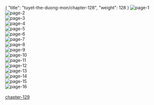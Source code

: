{ "title": "tuyet-the-duong-mon/chapter-128", "weight": 128 }
<img src="tuyet-the-duong-mon_0128_01-b0cd98298e7b90c5af6b76a92edc98d0.webp" alt="page-1" origin="http://1.bp.blogspot.com/-0_nt8Rt7eXY/Wifqxbfeg_I/AAAAAAAAky4/vH7q76Rt12YmdFCR-ajL7IeA83LFpA7hwCLcBGAs/s1600/1.jpg?imgmax=0"><br/>
<img src="tuyet-the-duong-mon_0128_02-c5d75460411ec5c15c183a2d02c95693.webp" alt="page-2" origin="http://1.bp.blogspot.com/-lZK2YO4o8J4/Wifq1Qqx8GI/AAAAAAAAkzY/wY9YfQ5G6ao2GbH474enDlGYVXUj7GULwCLcBGAs/s1600/2.jpg?imgmax=0"><br/>
<img src="tuyet-the-duong-mon_0128_03-5deaaaf1ac3ac39ab9f9ebe7249f87ec.webp" alt="page-3" origin="http://1.bp.blogspot.com/-hCjBsGbON9o/Wifq2FbU0YI/AAAAAAAAkzc/P-2aA9A3rfoUkqrWL5dD4uCK1yLKqrpzACLcBGAs/s1600/3.jpg?imgmax=0"><br/>
<img src="tuyet-the-duong-mon_0128_04-e9bf58d2316f0db8f5a98293da3d3e76.webp" alt="page-4" origin="http://1.bp.blogspot.com/-fFXAVibehYo/Wifq2SqaRxI/AAAAAAAAkzg/fZo_7Jkzu9c37_oJPPy_t8pxTSryvJhCgCLcBGAs/s1600/4.jpg?imgmax=0"><br/>
<img src="tuyet-the-duong-mon_0128_05-631ec3fe7dfcd18d2f3f3ac01e2e31b8.webp" alt="page-5" origin="http://1.bp.blogspot.com/--FkE-AMVbc0/Wifq2YLagDI/AAAAAAAAkzk/RlkJib6ltyc34ZPj_lEw8GqiSJ5UOiqfACLcBGAs/s1600/5.jpg?imgmax=0"><br/>
<img src="tuyet-the-duong-mon_0128_06-06a3a9a468069dcbe180c4e8c09e1f43.webp" alt="page-6" origin="http://1.bp.blogspot.com/-hluGxO7WJu8/Wifq3PWI9II/AAAAAAAAkzo/6sOC-qnRxYQ0-StUYnO5ChpRRHeWnLMFACLcBGAs/s1600/6.jpg?imgmax=0"><br/>
<img src="tuyet-the-duong-mon_0128_07-59591933afb2764fba58ec76ae97b43f.webp" alt="page-7" origin="http://1.bp.blogspot.com/-56OGSUkHyS4/Wifq3nKtvfI/AAAAAAAAkzs/QGz8VAhdcyQXap_ch4qVmq8bCDayRZxBACLcBGAs/s1600/7.jpg?imgmax=0"><br/>
<img src="tuyet-the-duong-mon_0128_08-84e3818666b2b12baa255f072579e438.webp" alt="page-8" origin="http://1.bp.blogspot.com/-X8odzRcSaLE/Wifq3o5PJ6I/AAAAAAAAkzw/Q3C4QTTrstMHbQXE3C0kmVtrdcn8wjaIQCLcBGAs/s1600/8.jpg?imgmax=0"><br/>
<img src="tuyet-the-duong-mon_0128_09-8c4cf8b8854b070b5ad724ff3c3f6417.webp" alt="page-9" origin="http://1.bp.blogspot.com/-LuI0yvg1X1Y/Wifq4AgZ3gI/AAAAAAAAkz0/0wbvxznq0Mw2pbLFYMQZnSd-7NeWor2HQCLcBGAs/s1600/9.jpg?imgmax=0"><br/>
<img src="tuyet-the-duong-mon_0128_10-7366b3c7ecbd0ad3dc254048c009aa3d.webp" alt="page-10" origin="http://1.bp.blogspot.com/-Shcrug3X1mc/WifqxfIqiUI/AAAAAAAAky0/wTP3CSyYYOcNEfxQ88ZwvqbIZ5qJRecJgCLcBGAs/s1600/10.jpg?imgmax=0"><br/>
<img src="tuyet-the-duong-mon_0128_11-71195a96cd33b7540a3fe262354b4209.webp" alt="page-11" origin="http://1.bp.blogspot.com/-JqRmnvg4OEg/WifqytbaT6I/AAAAAAAAkzE/eyd4jPDe1sUDrV1ZxJcSoSuE8JKQVEYfwCLcBGAs/s1600/11.jpg?imgmax=0"><br/>
<img src="tuyet-the-duong-mon_0128_12-41cef4d0564af1e4c24c23570e64fde8.webp" alt="page-12" origin="http://1.bp.blogspot.com/-O_G0BhDIEU4/WifqzIAvfVI/AAAAAAAAkzA/KG8YsNjGe9kN3oWSUxOOn9VRG3Z3L21mwCLcBGAs/s1600/12.jpg?imgmax=0"><br/>
<img src="tuyet-the-duong-mon_0128_13-2333231ccf126fb56407c637e869a899.webp" alt="page-13" origin="http://1.bp.blogspot.com/-GtS0qHOKATE/Wifqza45yPI/AAAAAAAAkzI/w-k8ie89TecYIqIElx7wOLsXr-KuuFxWACLcBGAs/s1600/13.jpg?imgmax=0"><br/>
<img src="tuyet-the-duong-mon_0128_14-142ec119e3e95f20672a1754a4ad097c.webp" alt="page-14" origin="http://1.bp.blogspot.com/-p56RUjg1di4/Wifq0SY27oI/AAAAAAAAkzM/1Ox6tdxjO98WDWxAH4v7hoHRh2BrpZgVQCLcBGAs/s1600/14.jpg?imgmax=0"><br/>
<img src="tuyet-the-duong-mon_0128_15-7b40263e2cb1b213839a0b05c37e7049.webp" alt="page-15" origin="http://1.bp.blogspot.com/-6A4rcUfDQFA/Wifq09-iQuI/AAAAAAAAkzQ/Tjpl-EowQvcl6YtbT3nfY1NXGwX90nz1gCLcBGAs/s1600/15.jpg?imgmax=0"><br/>
<img src="tuyet-the-duong-mon_0128_16-bd0f20f2ed3e23c2dbca7e6cd9cf0c3c.webp" alt="page-16" origin="http://1.bp.blogspot.com/-jT2QNjg9xZI/Wifq0_4lWHI/AAAAAAAAkzU/QUwsxedC-oclMQBFVJTGF6rB0AVT4K8nACLcBGAs/s1600/16.jpg?imgmax=0"><br/>
<br/><a class="nextchap" href="/tuyet-the-duong-mon/chapter-129">chapter-129</a>
